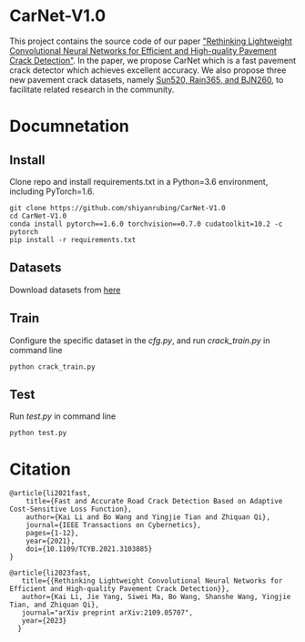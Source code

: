# CarNet-V1.0
This project contains the source code of our paper ["Rethinking Lightweight Convolutional Neural Networks for Efficient and High-quality Pavement Crack Detection"](https://arxiv.org/abs/2109.05707).
In the paper, we propose CarNet which is a fast pavement crack detector which achieves excellent accuracy.
We also propose three new pavement crack datasets, namely [Sun520, Rain365, and BJN260](https://github.com/shiyanrubing/CarNet_databases), to facilitate related research in the community.

# Documnetation

## Install
Clone repo and install requirements.txt in a Python=3.6 environment, including PyTorch=1.6.

```
git clone https://github.com/shiyanrubing/CarNet-V1.0
cd CarNet-V1.0
conda install pytorch==1.6.0 torchvision==0.7.0 cudatoolkit=10.2 -c pytorch
pip install -r requirements.txt
```

## Datasets
Download datasets from [here](https://github.com/shiyanrubing/CarNet_databases)

## Train
Configure the specific dataset in the *cfg.py*, and run *crack_train.py* in command line 

```
python crack_train.py
```

## Test
Run *test.py* in command line

```
python test.py
```

# Citation

```
@article{li2021fast,
    title={Fast and Accurate Road Crack Detection Based on Adaptive Cost-Sensitive Loss Function},
    author={Kai Li and Bo Wang and Yingjie Tian and Zhiquan Qi},
    journal={IEEE Transactions on Cybernetics},
    pages={1-12},
    year={2021},
    doi={10.1109/TCYB.2021.3103885}
}

@article{li2023fast,
   title={{Rethinking Lightweight Convolutional Neural Networks for Efficient and High-quality Pavement Crack Detection}},
   author={Kai Li, Jie Yang, Siwei Ma, Bo Wang, Shanshe Wang, Yingjie Tian, and Zhiquan Qi},
   journal="arXiv preprint arXiv:2109.05707",
   year={2023}
  }
  ```
